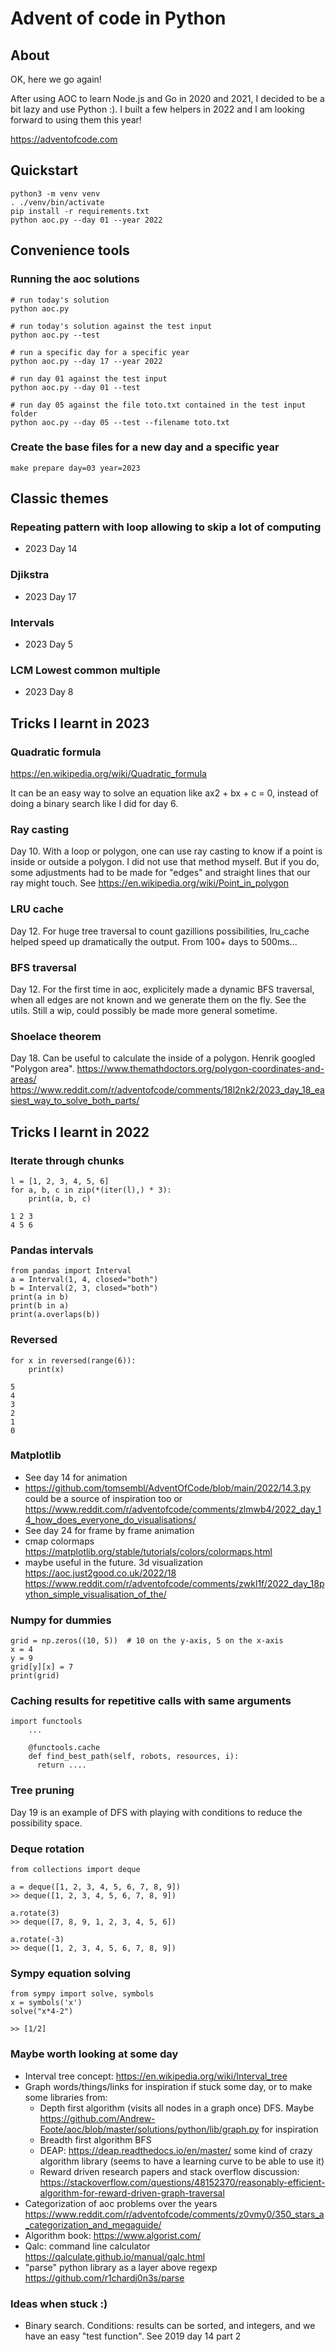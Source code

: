 # Advent of code in Python

## About
OK, here we go again! 

After using AOC to learn Node.js and Go in 2020 and 2021, I decided to be a bit lazy and use Python :). I built a few helpers in 2022 and I am looking forward to using them this year!

https://adventofcode.com

## Quickstart
```
python3 -m venv venv
. ./venv/bin/activate
pip install -r requirements.txt
python aoc.py --day 01 --year 2022 
```

## Convenience tools
### Running the aoc solutions
```
# run today's solution
python aoc.py  

# run today's solution against the test input
python aoc.py --test 

# run a specific day for a specific year
python aoc.py --day 17 --year 2022

# run day 01 against the test input
python aoc.py --day 01 --test  

# run day 05 against the file toto.txt contained in the test input folder
python aoc.py --day 05 --test --filename toto.txt 
```
### Create the base files for a new day and a specific year
```
make prepare day=03 year=2023
```

## Classic themes
### Repeating pattern with loop allowing to skip a lot of computing
- 2023 Day 14

### Djikstra
- 2023 Day 17

### Intervals
- 2023 Day 5

### LCM Lowest common multiple
- 2023 Day 8

## Tricks I learnt in 2023
### Quadratic formula
https://en.wikipedia.org/wiki/Quadratic_formula

It can be an easy way to solve an equation like ax2 + bx + c = 0, instead of doing a binary search like I did for day 6.

### Ray casting
Day 10. With a loop or polygon, one can use ray casting to know if a point is inside or outside a polygon. I did not use that method myself. 
But if you do, some adjustments had to be made for "edges" and straight lines that our ray might touch.
See https://en.wikipedia.org/wiki/Point_in_polygon

### LRU cache
Day 12. For huge tree traversal to count gazillions possibilities, lru_cache helped speed up dramatically the output. From 100+ days to 500ms...

### BFS traversal
Day 12. For the first time in aoc, explicitely made a dynamic BFS traversal, when all edges are not known and we generate them on the fly. See the utils. Still a wip, could possibly be made more general sometime.

### Shoelace theorem
Day 18. Can be useful to calculate the inside of a polygon. Henrik googled "Polygon area". https://www.themathdoctors.org/polygon-coordinates-and-areas/ https://www.reddit.com/r/adventofcode/comments/18l2nk2/2023_day_18_easiest_way_to_solve_both_parts/

## Tricks I learnt in 2022
### Iterate through chunks
```
l = [1, 2, 3, 4, 5, 6]
for a, b, c in zip(*(iter(l),) * 3):
    print(a, b, c)
```
```
1 2 3
4 5 6
```
### Pandas intervals
```
from pandas import Interval
a = Interval(1, 4, closed="both")
b = Interval(2, 3, closed="both")
print(a in b)
print(b in a)
print(a.overlaps(b))
```
### Reversed
```
for x in reversed(range(6)):
    print(x)
    
5
4
3
2
1
0
```
### Matplotlib
- See day 14 for animation
- https://github.com/tomsembl/AdventOfCode/blob/main/2022/14.3.py could be a source of inspiration too or https://www.reddit.com/r/adventofcode/comments/zlmwb4/2022_day_14_how_does_everyone_do_visualisations/
- See day 24 for frame by frame animation
- cmap colormaps https://matplotlib.org/stable/tutorials/colors/colormaps.html
- maybe useful in the future. 3d visualization https://aoc.just2good.co.uk/2022/18 https://www.reddit.com/r/adventofcode/comments/zwkl1f/2022_day_18python_simple_visualisation_of_the/

### Numpy for dummies
```
grid = np.zeros((10, 5))  # 10 on the y-axis, 5 on the x-axis
x = 4
y = 9
grid[y][x] = 7
print(grid)
```

### Caching results for repetitive calls with same arguments
```
import functools
    ...
    
    @functools.cache
    def find_best_path(self, robots, resources, i):
      return ....
```

### Tree pruning
Day 19 is an example of DFS with playing with conditions to reduce the possibility space.

### Deque rotation
```
from collections import deque

a = deque([1, 2, 3, 4, 5, 6, 7, 8, 9])
>> deque([1, 2, 3, 4, 5, 6, 7, 8, 9])

a.rotate(3)
>> deque([7, 8, 9, 1, 2, 3, 4, 5, 6])

a.rotate(-3)
>> deque([1, 2, 3, 4, 5, 6, 7, 8, 9])
```

### Sympy equation solving
```
from sympy import solve, symbols
x = symbols('x')
solve("x*4-2")

>> [1/2]
```

### Maybe worth looking at some day
- Interval tree concept: https://en.wikipedia.org/wiki/Interval_tree
- Graph words/things/links for inspiration if stuck some day, or to make some libraries from:
  - Depth first algorithm (visits all nodes in a graph once) DFS. Maybe https://github.com/Andrew-Foote/aoc/blob/master/solutions/python/lib/graph.py for inspiration
  - Breadth first algorithm BFS
  - DEAP: https://deap.readthedocs.io/en/master/ some kind of crazy algorithm library (seems to have a learning curve to be able to use it)
  - Reward driven research papers and stack overflow discussion: https://stackoverflow.com/questions/48152370/reasonably-efficient-algorithm-for-reward-driven-graph-traversal
- Categorization of aoc problems over the years https://www.reddit.com/r/adventofcode/comments/z0vmy0/350_stars_a_categorization_and_megaguide/
- Algorithm book: https://www.algorist.com/
- Qalc: command line calculator https://qalculate.github.io/manual/qalc.html
- "parse" python library as a layer above regexp https://github.com/r1chardj0n3s/parse 

  
### Ideas when stuck :)
- Binary search. Conditions: results can be sorted, and integers, and we have an easy "test function". See 2019 day 14 part 2